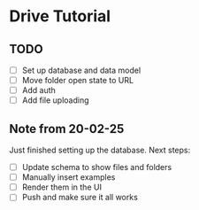 # Drive Tutorial

## TODO

- [ ] Set up database and data model
- [ ] Move folder open state to URL
- [ ] Add auth
- [ ] Add file uploading

## Note from 20-02-25
Just finished setting up the database. Next steps:

- [ ] Update schema to show files and folders
- [ ] Manually insert examples
- [ ] Render them in the UI
- [ ] Push and make sure it all works